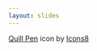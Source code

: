```yaml
---
layout: slides
---
```

<a target="_blank" href="https://icons8.com/icon/hGBTBdUownyO/quill-pen">Quill Pen</a> icon by <a target="_blank" href="https://icons8.com">Icons8</a>